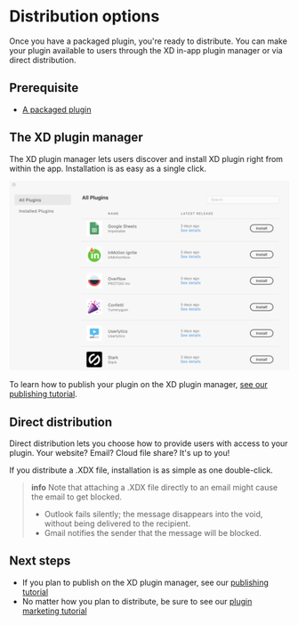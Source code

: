 # Distribution options

Once you have a packaged plugin, you're ready to distribute. You can make your plugin available to users through the XD in-app plugin manager or via direct distribution.

## Prerequisite

- [A packaged plugin](./packaging.md)

## The XD plugin manager

The XD plugin manager lets users discover and install XD plugin right from within the app. Installation is as easy as a single click.

![](/images/plugin-manager.png)

To learn how to publish your plugin on the XD plugin manager, [see our publishing tutorial](./how-to-submit-to-plugin-manager.md).


## Direct distribution

Direct distribution lets you choose how to provide users with access to your plugin. Your website? Email? Cloud file share? It's up to you!

If you distribute a .XDX file, installation is as simple as one double-click.

> **info**
> Note that attaching a .XDX file directly to an email might cause the email to get blocked.
>
> - Outlook fails silently; the message disappears into the void, without being delivered to the recipient.
> - Gmail notifies the sender that the message will be blocked.


## Next steps

- If you plan to publish on the XD plugin manager, see our [publishing tutorial](./how-to-submit-to-plugin-manager.md)
- No matter how you plan to distribute, be sure to see our [plugin marketing tutorial](./marketing.md)